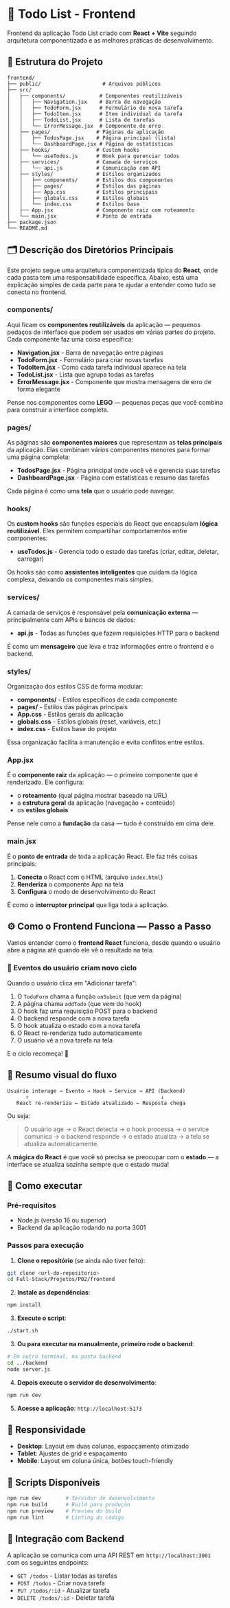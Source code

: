 # 📝 Todo List - Frontend

Frontend da aplicação Todo List criado com **React + Vite** seguindo arquitetura componentizada e as melhores práticas de desenvolvimento.

## 📁 Estrutura do Projeto

```
frontend/
├── public/                    # Arquivos públicos
├── src/
│   ├── components/           # Componentes reutilizáveis
│   │   ├── Navigation.jsx    # Barra de navegação
│   │   ├── TodoForm.jsx      # Formulário de nova tarefa
│   │   ├── TodoItem.jsx      # Item individual da tarefa
│   │   ├── TodoList.jsx      # Lista de tarefas
│   │   └── ErrorMessage.jsx  # Componente de erro
│   ├── pages/               # Páginas da aplicação
│   │   ├── TodosPage.jsx    # Página principal (lista)
│   │   └── DashboardPage.jsx # Página de estatísticas
│   ├── hooks/               # Custom hooks
│   │   └── useTodos.js      # Hook para gerenciar todos
│   ├── services/            # Camada de serviços
│   │   └── api.js           # Comunicação com API
│   ├── styles/              # Estilos organizados
│   │   ├── components/      # Estilos dos componentes
│   │   ├── pages/           # Estilos das páginas
│   │   ├── App.css          # Estilos principais
│   │   ├── globals.css      # Estilos globais
│   │   └── index.css        # Estilos base
│   ├── App.jsx              # Componente raiz com roteamento
│   └── main.jsx             # Ponto de entrada
├── package.json
└── README.md
```

## 🗂️ Descrição dos Diretórios Principais

Este projeto segue uma arquitetura componentizada típica do **React**, onde cada pasta tem uma responsabilidade específica.
Abaixo, está uma explicação simples de cada parte para te ajudar a entender como tudo se conecta no frontend.

### **components/**

Aqui ficam os **componentes reutilizáveis** da aplicação — pequenos pedaços de interface que podem ser usados em várias partes do projeto.
Cada componente faz uma coisa específica:

* **Navigation.jsx** - Barra de navegação entre páginas
* **TodoForm.jsx** - Formulário para criar novas tarefas
* **TodoItem.jsx** - Como cada tarefa individual aparece na tela
* **TodoList.jsx** - Lista que agrupa todas as tarefas
* **ErrorMessage.jsx** - Componente que mostra mensagens de erro de forma elegante

Pense nos componentes como **LEGO** — pequenas peças que você combina para construir a interface completa.

### **pages/**

As páginas são **componentes maiores** que representam as **telas principais** da aplicação.
Elas combinam vários componentes menores para formar uma página completa:

* **TodosPage.jsx** - Página principal onde você vê e gerencia suas tarefas
* **DashboardPage.jsx** - Página com estatísticas e resumo das tarefas

Cada página é como uma **tela** que o usuário pode navegar.

### **hooks/**

Os **custom hooks** são funções especiais do React que encapsulam **lógica reutilizável**.
Eles permitem compartilhar comportamentos entre componentes:

* **useTodos.js** - Gerencia todo o estado das tarefas (criar, editar, deletar, carregar)

Os hooks são como **assistentes inteligentes** que cuidam da lógica complexa, deixando os componentes mais simples.

### **services/**

A camada de serviços é responsável pela **comunicação externa** — principalmente com APIs e bancos de dados:

* **api.js** - Todas as funções que fazem requisições HTTP para o backend

É como um **mensageiro** que leva e traz informações entre o frontend e o backend.

### **styles/**

Organização dos estilos CSS de forma modular:

* **components/** - Estilos específicos de cada componente
* **pages/** - Estilos das páginas principais
* **App.css** - Estilos gerais da aplicação
* **globals.css** - Estilos globais (reset, variáveis, etc.)
* **index.css** - Estilos base do projeto

Essa organização facilita a manutenção e evita conflitos entre estilos.

### **App.jsx**

É o **componente raiz** da aplicação — o primeiro componente que é renderizado.
Ele configura:

* o **roteamento** (qual página mostrar baseado na URL)
* a **estrutura geral** da aplicação (navegação + conteúdo)
* os **estilos globais**

Pense nele como a **fundação** da casa — tudo é construído em cima dele.

### **main.jsx**

É o **ponto de entrada** de toda a aplicação React.
Ele faz três coisas principais:

1. **Conecta** o React com o HTML (arquivo `index.html`)
2. **Renderiza** o componente App na tela
3. **Configura** o modo de desenvolvimento do React

É como o **interruptor principal** que liga toda a aplicação.

## ⚙️ Como o Frontend Funciona — Passo a Passo

Vamos entender como o **frontend React** funciona, desde quando o usuário abre a página até quando ele vê o resultado na tela.

### 🔄 Eventos do usuário criam novo ciclo

Quando o usuário clica em "Adicionar tarefa":

1. O `TodoForm` chama a função `onSubmit` (que vem da página)
2. A página chama `addTodo` (que vem do hook)
3. O hook faz uma requisição POST para o backend
4. O backend responde com a nova tarefa
5. O hook atualiza o estado com a nova tarefa
6. O React re-renderiza tudo automaticamente
7. O usuário vê a nova tarefa na tela

E o ciclo recomeça! 🔄


## 🔁 Resumo visual do fluxo

```
Usuário interage → Evento → Hook → Service → API (Backend)
      ↑                                           ↓
   React re-renderiza ← Estado atualizado ← Resposta chega
```

Ou seja:

> O usuário age → o React detecta → o hook processa → o service comunica → o backend responde → o estado atualiza → a tela se atualiza automaticamente.

A **mágica do React** é que você só precisa se preocupar com o **estado** — a interface se atualiza sozinha sempre que o estado muda!

## 🚀 Como executar

### Pré-requisitos
- Node.js (versão 16 ou superior)
- Backend da aplicação rodando na porta 3001

### Passos para execução

1. **Clone o repositório** (se ainda não tiver feito):
```bash
git clone <url-do-repositorio>
cd Full-Stack/Projetos/P02/frontend
```

2. **Instale as dependências**:
```bash
npm install
```

3. **Execute o script**:
```bash
./start.sh
```

3. **Ou para executar na manualmente, primeiro rode o backend**:
```bash
# Em outro terminal, na pasta backend
cd ../backend
node server.js
```

4. **Depois execute o servidor de desenvolvimento**:
```bash
npm run dev
```

5. **Acesse a aplicação**: `http://localhost:5173`

## 📱 Responsividade

- **Desktop**: Layout em duas colunas, espacçamento otimizado
- **Tablet**: Ajustes de grid e espaçamento
- **Mobile**: Layout em coluna única, botões touch-friendly

## 🚀 Scripts Disponíveis

```bash
npm run dev        # Servidor de desenvolvimento
npm run build      # Build para produção
npm run preview    # Preview do build
npm run lint       # Linting do código
```

## 🔗 Integração com Backend

A aplicação se comunica com uma API REST em `http://localhost:3001` com os seguintes endpoints:

- `GET /todos` - Listar todas as tarefas
- `POST /todos` - Criar nova tarefa
- `PUT /todos/:id` - Atualizar tarefa
- `DELETE /todos/:id` - Deletar tarefa

